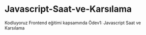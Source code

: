 # Javascript-Saat-ve-Karsılama
Kodluyoruz Frontend eğitimi kapsamında Ödev1: Javascript Saat ve Karsılama
